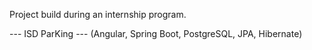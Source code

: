 
Project build during an internship program. 

--- ISD ParKing ---
(Angular, Spring Boot, PostgreSQL, JPA, Hibernate) 

